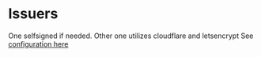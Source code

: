 # Issuers
One selfsigned if needed. Other one utilizes cloudflare and letsencrypt
See [configuration here](https://cert-manager.io/docs/configuration/acme/dns01/cloudflare/)
